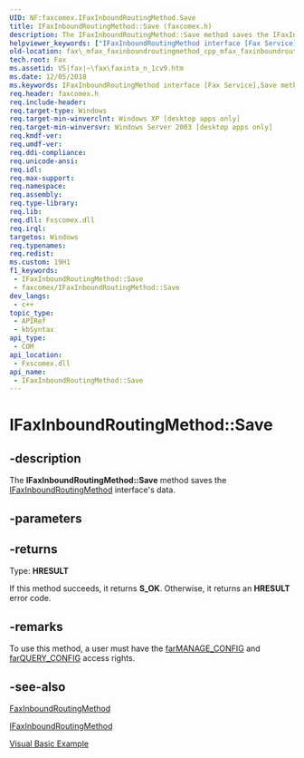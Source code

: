 ```yaml
---
UID: NF:faxcomex.IFaxInboundRoutingMethod.Save
title: IFaxInboundRoutingMethod::Save (faxcomex.h)
description: The IFaxInboundRoutingMethod::Save method saves the IFaxInboundRoutingMethod interface's data.
helpviewer_keywords: ["IFaxInboundRoutingMethod interface [Fax Service]","Save method","IFaxInboundRoutingMethod.Save","IFaxInboundRoutingMethod::Save","Save","Save method [Fax Service]","Save method [Fax Service]","IFaxInboundRoutingMethod interface","_mfax_faxinboundroutingmethod.save","fax._mfax_faxinboundroutingmethod_cpp_mfax_faxinboundroutingmethod_save_cpp","fax._mfax_faxinboundroutingmethod_save","faxcomex/IFaxInboundRoutingMethod::Save"]
old-location: fax\_mfax_faxinboundroutingmethod_cpp_mfax_faxinboundroutingmethod_save_cpp.htm
tech.root: Fax
ms.assetid: VS|fax|~\fax\faxinta_n_1cv9.htm
ms.date: 12/05/2018
ms.keywords: IFaxInboundRoutingMethod interface [Fax Service],Save method, IFaxInboundRoutingMethod.Save, IFaxInboundRoutingMethod::Save, Save, Save method [Fax Service], Save method [Fax Service],IFaxInboundRoutingMethod interface, _mfax_faxinboundroutingmethod.save, fax._mfax_faxinboundroutingmethod_cpp_mfax_faxinboundroutingmethod_save_cpp, fax._mfax_faxinboundroutingmethod_save, faxcomex/IFaxInboundRoutingMethod::Save
req.header: faxcomex.h
req.include-header: 
req.target-type: Windows
req.target-min-winverclnt: Windows XP [desktop apps only]
req.target-min-winversvr: Windows Server 2003 [desktop apps only]
req.kmdf-ver: 
req.umdf-ver: 
req.ddi-compliance: 
req.unicode-ansi: 
req.idl: 
req.max-support: 
req.namespace: 
req.assembly: 
req.type-library: 
req.lib: 
req.dll: Fxscomex.dll
req.irql: 
targetos: Windows
req.typenames: 
req.redist: 
ms.custom: 19H1
f1_keywords:
 - IFaxInboundRoutingMethod::Save
 - faxcomex/IFaxInboundRoutingMethod::Save
dev_langs:
 - c++
topic_type:
 - APIRef
 - kbSyntax
api_type:
 - COM
api_location:
 - Fxscomex.dll
api_name:
 - IFaxInboundRoutingMethod::Save
---
```


# IFaxInboundRoutingMethod::Save


## -description

The <b>IFaxInboundRoutingMethod::Save</b> method saves the <a href="/previous-versions/windows/desktop/api/faxcomex/nn-faxcomex-ifaxinboundroutingmethod">IFaxInboundRoutingMethod</a> interface's data.

## -parameters

## -returns

Type: <b>HRESULT</b>

If this method succeeds, it returns <b xmlns:loc="http://microsoft.com/wdcml/l10n">S_OK</b>. Otherwise, it returns an <b xmlns:loc="http://microsoft.com/wdcml/l10n">HRESULT</b> error code.

## -remarks

To use this method, a user must have the <a href="/previous-versions/windows/desktop/api/faxcomex/ne-faxcomex-fax_access_rights_enum">farMANAGE_CONFIG</a> and <a href="/previous-versions/windows/desktop/api/faxcomex/ne-faxcomex-fax_access_rights_enum">farQUERY_CONFIG</a> access rights.

## -see-also

<a href="/previous-versions/windows/desktop/fax/-mfax-faxinboundroutingmethod">FaxInboundRoutingMethod</a>



<a href="/previous-versions/windows/desktop/api/faxcomex/nn-faxcomex-ifaxinboundroutingmethod">IFaxInboundRoutingMethod</a>



<a href="/previous-versions/windows/desktop/fax/-mfax-managing-routing-extensions-and-routing-methods">Visual Basic Example</a>

